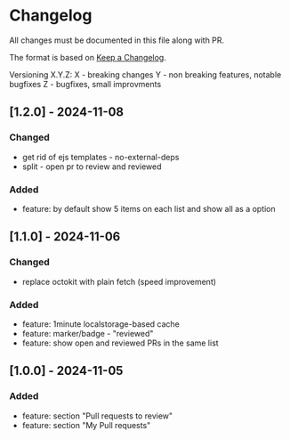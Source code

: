 # Changelog

All changes must be documented in this file along with PR.

The format is based on [Keep a Changelog](https://keepachangelog.com/en/1.0.0/).

Versioning  X.Y.Z:
 X - breaking changes
 Y - non breaking features, notable bugfixes
 Z - bugfixes, small improvments

## [1.2.0] - 2024-11-08
### Changed
- get rid of ejs templates - no-external-deps
- split - open pr to review and reviewed
### Added
- feature: by default show 5 items on each list and show all as a option

## [1.1.0] - 2024-11-06
### Changed
- replace octokit with plain fetch (speed improvement)
### Added
- feature: 1minute localstorage-based cache
- feature: marker/badge - "reviewed"
- feature: show open and reviewed PRs in the same list

## [1.0.0] - 2024-11-05
### Added
- feature: section "Pull requests to review"
- feature: section "My Pull requests"

